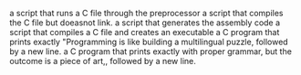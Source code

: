a script that runs a C file through the preprocessor 
a script that compiles the C file but doeasnot link.
 a script that generates the assembly code
a script that compiles a C file and creates an executable
a C program that prints exactly "Programming is like building a multilingual puzzle, followed by a new line.
a C program that prints exactly with proper grammar, but the outcome is a piece of art,, followed by a new line.
